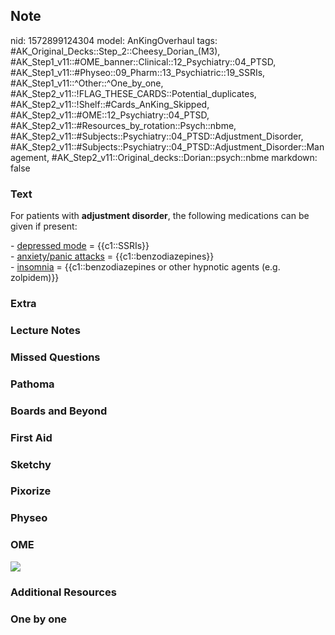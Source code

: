 ## Note
nid: 1572899124304
model: AnKingOverhaul
tags: #AK_Original_Decks::Step_2::Cheesy_Dorian_(M3), #AK_Step1_v11::#OME_banner::Clinical::12_Psychiatry::04_PTSD, #AK_Step1_v11::#Physeo::09_Pharm::13_Psychiatric::19_SSRIs, #AK_Step1_v11::^Other::^One_by_one, #AK_Step2_v11::!FLAG_THESE_CARDS::Potential_duplicates, #AK_Step2_v11::!Shelf::#Cards_AnKing_Skipped, #AK_Step2_v11::#OME::12_Psychiatry::04_PTSD, #AK_Step2_v11::#Resources_by_rotation::Psych::nbme, #AK_Step2_v11::#Subjects::Psychiatry::04_PTSD::Adjustment_Disorder, #AK_Step2_v11::#Subjects::Psychiatry::04_PTSD::Adjustment_Disorder::Management, #AK_Step2_v11::Original_decks::Dorian::psych::nbme
markdown: false

### Text
For patients with <b>adjustment disorder</b>, the following
medications can be given if present:
<div>
  - <u>depressed mode</u> = {{c1::SSRIs}}
</div>
<div>
  - <u>anxiety/panic attacks</u> = {{c1::benzodiazepines}}
</div>
<div>
  - <u>insomnia</u> = {{c1::benzodiazepines or other hypnotic
  agents (e.g. zolpidem)}}
</div>

### Extra


### Lecture Notes


### Missed Questions


### Pathoma


### Boards and Beyond


### First Aid


### Sketchy


### Pixorize


### Physeo


### OME
<div class="ome-widget">
  <a href=
  "https://onlinemeded.org/spa/psychiatry/ptsd/acquire?ref=anki"><img src="_OME_AnkiFlashcards_Lesson_3.png"></a>
</div>

### Additional Resources


### One by one

